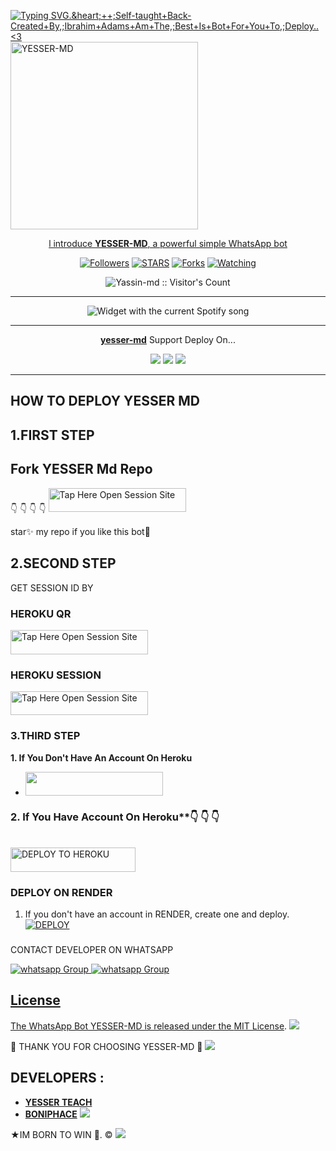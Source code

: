  <a href="https://github.com/DenverCoder1/readme-typing-svg"><img src="https://readme-typing-svg.demolab.com?font=EB+Garamond&weight=800&size=28&duration=4000&pause=100&random=false&width=435&lines=+•HELLOW 👋+I'M+YESSER+MD;MULTI-DEVICE+WHATSAPP+BOT;DEVELOPED+BY+YESESSER+TECH;RELEASED+YEAR+2024." alt="Typing SVG.&heart;++;Self-taught+Back-Created+By,;Ibrahim+Adams+Am+The,;Best+Is+Bot+For+You+To,;Deploy..<3"></a>
 <a href="https://telegra.ph/file/ee3114af9ea1135c8e097.jpg">
 <img alt="YESSER-MD" height="300" src="https://telegra.ph/file/ee3114af9ea1135c8e097.jpg">
  
</h1> 
<p align="center">l introduce <b>YESSER-MD</b>, a powerful simple WhatsApp bot </p>

</p>
  <p align="center">
<a href="https://github.com/Yassin994?tab=followers"><img title="Followers" src="https://img.shields.io/github/followers/Yassin994?label=Followers&style=social"></a>
<a href="https://github.com/Yassin994/yesser-md/stargazers/"><img title="STARS" src="https://img.shields.io/github/stars/Yassin994/yesser-md?&style=social"></a>
<a href="https://github.com/Yassin994/yesser-md/network/members"><img title="Forks" src="https://img.shields.io/github/forks/Yassin994/yesser-md?style=social"></a>
<a href="https://github.com/Yassin994/yesser-md/watchers"><img title="Watching" src="https://img.shields.io/github/watchers/Yassin994/yesser-md?label=Watching&style=social"></a>

</p>
<p align="center"><img src="https://profile-counter.glitch.me/{Yassin994}/count.svg" alt="Yassin-md :: Visitor's Count"/></p>

---


</a>
  <div align="center">
  <img src="https://spogit.vercel.app/api?theme=dark&black=true&scan=true" alt="Widget with the current Spotify song"  />
</div>

---

<p align="center">
  <a href="https://github.com/Yassin994/yesser-md"><b>yesser-md</b></a> Support Deploy On...
</p>

<p align="center">
  <a href="https://github.com/Yassin994/yesser-md/blob/main/temp/deploy-on-vps.md"><img src="https://img.shields.io/badge/self hosting-3d1513?style=for-the-badge&logo=serverless&logoColor=FD5750"></a>
  <a href="https://dashboard.heroku.com/new?template=https://github.com/Yassin994/yesser-md/tree/main"><img src="https://img.shields.io/badge/heroku-9d7acc?style=for-the-badge&logo=heroku&logoColor=430098"></a>
  <a href="https://youtu.be/izoxfW3anrU"><img src="https://img.shields.io/badge/CodeSpace-green?colorA=%23ff000&colorB=%23017e40&style=for-the-badge&logo=git&logoColor=white"></a>
</p>



    
 
 



---





## HOW TO DEPLOY YESSER MD


## 1.FIRST STEP 
## Fork YESSER Md Repo
👇 👇  👇 👇
<a href="https://github.com/Yassin994/YESSER-MD/fork"><img title="Tap Here Open Session Site" src="https://img.shields.io/badge/FORK THIS REPO-h?color=darkblue&style=for-the-badge&logo=msi" width="220" height="38.45"/></a></p>

star✨ my repo if you like this bot🤖


## 2.SECOND STEP 


 GET SESSION ID BY
 
### HEROKU QR 

<a href="https://boniphace-pair-2024-61fe1310ac3b.herokuapp.com/qr"><img title="Tap Here Open Session Site" src="https://img.shields.io/badge/QR CODE-h?color=darkblue&style=for-the-badge&logo=msi" width="220" height="38.45"/></a></p>

### HEROKU SESSION
 
<a href="https://boniphace-pair-2024-61fe1310ac3b.herokuapp.com/"><img title="Tap Here Open Session Site" src="https://img.shields.io/badge/PAIRING CODE-h?color=darkblue&style=for-the-badge&logo=msi" width="220" height="38.45"/></a></p>


### 3.THIRD STEP 
**1. If You Don't Have An Account On Heroku**
- <a align="center"><a href="https://signup.heroku.com">
 <img src="https://img.shields.io/badge/Create%20Account%20Now-darkblue?style=for-the-badge&logo=heroku" width="220" height="38.45"/></a></p>

### 2. If You Have Account On Heroku**👇 👇 👇

   <br>
    <a href='https://dashboard.heroku.com/new?template=https://github.com/Yassin994/YESSER-MD' target="_darkblue"><img alt='DEPLOY TO HEROKU' src="https://img.shields.io/badge/Deploy%20To%20Heroku-darkblue?style=for-the-badge&logo=heroku" width="200" height="38.45"/></a></p>


### DEPLOY ON RENDER

1. If you don't have an account in RENDER, create one and deploy.
    <br>
    <a href='https://dashboard.render.com/select-repo?type=web' target="_darkblue"><img alt='DEPLOY' src='https://img.shields.io/badge/-DEPLOY-black?style=for-the-badge&logo=render&logoColor=white'/></a>


   ###

CONTACT DEVELOPER ON WHATSAPP 

<a href="Message ༆y͟e͟s͟s͟e͟r͟b͟o͟y͟༆ on WhatsApp. https://wa.me/255621995482" target="_blank">
    <img alt="whatsapp Group" src="https://img.shields.io/badge/yesser tech contact -255621995482?style=for-the-badge&logo=whatsapp&logoColor=white" />


  
 
<a href="https://whatsapp.com/channel/0029VaiMm7d4yltT51HS1T1G" target="_blank">
    <img alt="whatsapp Group" src="https://img.shields.io/badge/ BONIPHACE MD  CHANNEL -25D366?style=for-the-badge&logo=whatsapp&logoColor=white" />
 

## License

The WhatsApp Bot YESSER-MD is released under the [MIT License](https://opensource.org/licenses/MIT).
<a><img src='https://i.imgur.com/LyHic3i.gif'/></a>

🌟 THANK YOU FOR CHOOSING YESSER-MD 🌟
<a><img src='https://i.imgur.com/LyHic3i.gif'/></a>

## DEVELOPERS :
- [**YESSER TEACH**](https://github.com/yassin994)
- [**BONIPHACE**](https://youtube.com/@anthonyboniphace?si=86VHGM7BZ4Q_OQYO)
 <a><img src='https://i.imgur.com/LyHic3i.gif'/></a>
 
★IM BORN TO WIN 🙏. ©
<a><img src='https://i.imgur.com/LyHic3i.gif'/></a>

     

